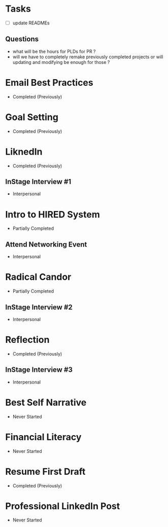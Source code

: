 # Tasks

- [ ] update READMEs

## Questions

- what will be the hours for PLDs for PR ?
- will we have to completely remake previously completed projects or will
  updating and modifying be enough for those ?

# Email Best Practices
- Completed (Previously)

# Goal Setting
- Completed (Previously)

# LiknedIn
- Completed (Previously)

## InStage Interview #1
- Interpersonal

# Intro to HIRED System
- Partially Completed

## Attend Networking Event
- Interpersonal

# Radical Candor
- Partially Completed

## InStage Interview #2
- Interpersonal

# Reflection
- Completed (Previously)

## InStage Interview #3
- Interpersonal

# Best Self Narrative
- Never Started

# Financial Literacy
- Never Started

# Resume First Draft
- Completed (Previously)

# Professional LinkedIn Post
- Never Started

